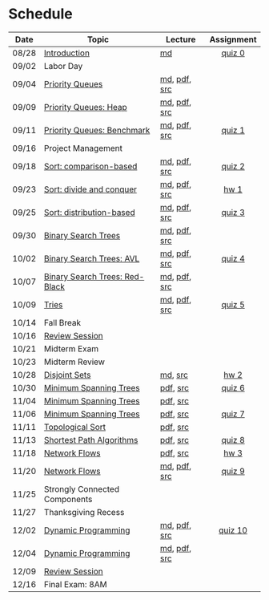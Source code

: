 # Schedule

| Date | Topic | Lecture | Assignment |
|:---:|---|---|:-:|
|08/28| [Introduction](syllabus.md) | [md](getting_started.md) | [quiz 0](quizzes.md#quiz-0) |
|09/02| Labor Day | | |
|09/04| [Priority Queues](https://speakerdeck.com/jdchoi77/cs253-priority-queues-2019) | [md](priority_queues.md), [pdf](priority_queues.pdf), [src](../src/main/java/edu/emory/cs/queue) |  |
|09/09| [Priority Queues: Heap](https://speakerdeck.com/jdchoi77/cs253-priority-queues-2019) | [md](priority_queues.md), [pdf](priority_queues.pdf), [src](../src/main/java/edu/emory/cs/queue) |  |
|09/11| [Priority Queues: Benchmark](https://speakerdeck.com/jdchoi77/cs253-priority-queues-2019) | [md](priority_queues.md), [pdf](priority_queues.pdf), [src](../src/main/java/edu/emory/cs/queue) | [quiz 1](quizzes.md#quiz-1) |
|09/16| Project Management | | |  
|09/18| [Sort: comparison-based](https://speakerdeck.com/jdchoi77/cs253-comparison-based-sort-2019) | [md](sort_comparison_based.md), [pdf](sort_comparison_based.pdf), [src](../src/main/java/edu/emory/cs/sort/comparison) | [quiz 2](quizzes.md#quiz-2) |
|09/23| [Sort: divide and conquer](https://speakerdeck.com/jdchoi77/cs253-divide-and-conquer-sort-2019) | [md](sort_divide_conquer.md), [pdf](sort_divide_conquer.pdf), [src](../src/main/java/edu/emory/cs/sort/divide_conquer) | [hw 1](hw_hybrid_sort.md) |
|09/25| [Sort: distribution-based](https://speakerdeck.com/jdchoi77/cs253-distribution-based-sort-2019) | [md](sort_distribution_based.md), [pdf](sort_distribution_based.pdf), [src](../src/main/java/edu/emory/cs/sort/distribution) | [quiz 3](quizzes.md#quiz-3) |
|09/30| [Binary Search Trees](https://speakerdeck.com/jdchoi77/cs253-binary-search-trees-2019) | [md](binary_search_trees.md), [pdf](binary_search_trees.pdf), [src](../src/main/java/edu/emory/cs/tree/) |  | 
|10/02| [Binary Search Trees: AVL](https://speakerdeck.com/jdchoi77/cs253-balanced-binary-search-trees-2019) | [md](binary_search_trees_balanced.md), [pdf](binary_search_trees_balanced.pdf), [src](../src/main/java/edu/emory/cs/tree/balanced) | [quiz 4](quizzes.md#quiz-4) |
|10/07| [Binary Search Trees: Red-Black](https://speakerdeck.com/jdchoi77/cs253-balanced-binary-search-trees-2019) | [md](binary_search_trees_balanced.md), [pdf](binary_search_trees_balanced.pdf), [src](../src/main/java/edu/emory/cs/tree/balanced) |  | 
|10/09| [Tries](https://speakerdeck.com/jdchoi77/cs253-tries-2019) | [md](tries.md), [pdf](tries.pdf), [src](../src/main/java/edu/emory/cs/trie) | [quiz 5](quizzes.md#quiz-5) |
|10/14| Fall Break | | |
|10/16| [Review Session](resources.md#previous-exams) | | |
|10/21| Midterm Exam | | |
|10/23| Midterm Review | | |
|10/28| [Disjoint Sets](disjoint_sets.md) | [md](disjoint_sets.md), [src](../src/main/java/edu/emory/cs/set/DisjointSet.java) | [hw 2](hw_autocomplete.md) |
|10/30| [Minimum Spanning Trees](https://www.slideshare.net/jchoi7s/cs253-minimum-spanning-trees-2019) | [pdf](minimum_spanning_trees.pdf), [src](../src/main/java/edu/emory/cs/graph/span/) | [quiz 6](quizzes.md#quiz-6) |
|11/04| [Minimum Spanning Trees](https://www.slideshare.net/jchoi7s/cs253-minimum-spanning-trees-2019) | [pdf](minimum_spanning_trees.pdf), [src](../src/main/java/edu/emory/cs/graph/span/) |  |
|11/06| [Minimum Spanning Trees](https://www.slideshare.net/jchoi7s/cs253-minimum-spanning-trees-2019) | [pdf](minimum_spanning_trees.pdf), [src](../src/main/java/edu/emory/cs/graph/span/) | [quiz 7](quizzes.md#quiz-7) |
|11/11| [Topological Sort](https://speakerdeck.com/jdchoi77/cs253-topological-sort-2019) | [pdf](topological_sort.pdf), [src](../src/main/java/edu/emory/cs/graph/sort/) |  |
|11/13| [Shortest Path Algorithms](https://www.slideshare.net/jchoi7s/cs253-shortest-path-algorithms-2019) | [pdf](shortest_path_algorithms.pdf), [src](../src/main/java/edu/emory/cs/graph/path/) | [quiz 8](quizzes.md#quiz-8) |
|11/18| [Network Flows](https://www.slideshare.net/jchoi7s/cs253-network-flow-2019) | [pdf](network_flow.pdf), [src](../src/main/java/edu/emory/cs/graph/flow/) | [hw 3]() |
|11/20| [Network Flows]() | [md](), [pdf](), [src]() | [quiz 9]() |
|11/25| Strongly Connected Components | | |
|11/27| Thanksgiving Recess | | |
|12/02| [Dynamic Programming]() | [md](), [pdf](), [src]() | [quiz 10]() | |
|12/04| [Dynamic Programming]() | [md](), [pdf](), [src]() | |
|12/09| [Review Session](resources.md#previous-exams) | ||
|12/16| Final Exam: 8AM | ||


